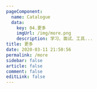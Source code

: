 ```yaml
---
pageComponent: 
  name: Catalogue
  data: 
    key: 04.更多
    imgUrl: /img/more.png
    description: 学习、面试、工具...
title: 更多
date: 2020-03-11 21:50:56
permalink: /more
sidebar: false
article: false
comment: false
editLink: false
---
```

